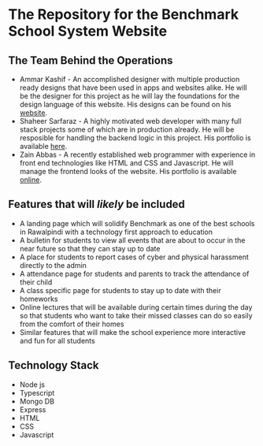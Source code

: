 # The Repository for the Benchmark School System Website

## The Team Behind the Operations

- Ammar Kashif - An accomplished designer with multiple production ready designs that have been used in apps and websites alike. He will be the designer for this project as he will lay the foundations for the design language of this website. His designs can be found on his [website](https://ammaros.github.io/Portfolio/).
- Shaheer Sarfaraz - A highly motivated web developer with many full stack projects some of which are in production already. He will be resposible for handling the backend logic in this project. His portfolio is available [here](https://dakheera47.github.io/portfolio/).
- Zain Abbas - A recently established web programmer with experience in front end technologies like HTML and CSS and Javascript. He will manage the frontend looks of the website. His portfolio is available [online](https://zayn4700.github.io/Portfolio-Website/).

## Features that will *likely* be included

- A landing page which will solidify Benchmark as one of the best schools in Rawalpindi with a technology first approach to education
- A bulletin for students to view all events that are about to occur in the near future so that they can stay up to date
- A place for students to report cases of cyber and physical harassment directly to the admin
- A attendance page for students and parents to track the attendance of their child
- A class specific page for students to stay up to date with their homeworks
- Online lectures that will be available during certain times during the day so that students who want to take their missed classes can do so easily from the comfort of their homes
- Similar features that will make the school experience more interactive and fun for all students

## Technology Stack

- Node js
- Typescript
- Mongo DB
- Express
- HTML
- CSS
- Javascript